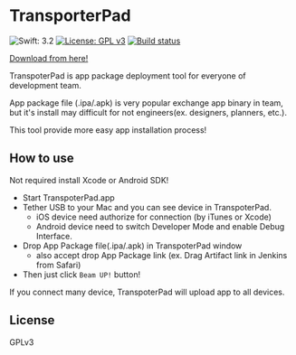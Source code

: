 # TransporterPad

![Swift: 3.2](https://img.shields.io/badge/Swift-3.2-orange.svg)
[![License: GPL v3](https://img.shields.io/badge/License-GPL%20v3-blue.svg)](https://www.gnu.org/licenses/gpl-3.0)
[![Build status](https://build.appcenter.ms/v0.1/apps/aa2762dc-3ac3-42e0-818b-3cc436853435/branches/master/badge)](https://appcenter.ms)

[Download from here!](https://github.com/iseebi/TransporterPad/releases/tag/v2.0.1)

TranspoterPad is app package deployment tool for everyone of development team.

App package file (.ipa/.apk) is very popular exchange app binary in team, but it's install may difficult for not engineers(ex. designers, planners, etc.).

This tool provide more easy app installation process!

## How to use

Not required install Xcode or Android SDK!

- Start TranspoterPad.app
- Tether USB to your Mac and you can see device in TranspoterPad.
    - iOS device need authorize for connection (by iTunes or Xcode)
    - Android device need to switch Developer Mode and enable Debug Interface.
- Drop App Package file(.ipa/.apk) in TranspoterPad window
    - also accept drop App Package link (ex. Drag Artifact link in Jenkins from Safari)
- Then just click `Beam UP!` button!

If you connect many device, TranspoterPad will upload app to all devices.

## License

GPLv3
